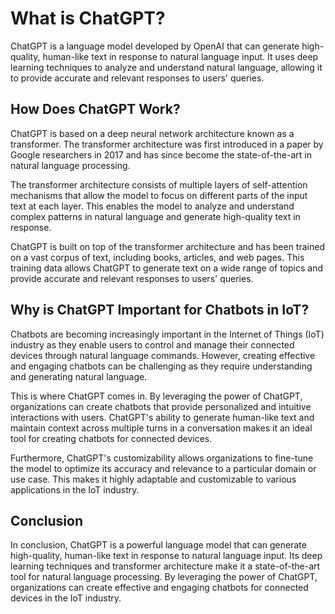 What is ChatGPT?
==================================================

ChatGPT is a language model developed by OpenAI that can generate high-quality, human-like text in response to natural language input. It uses deep learning techniques to analyze and understand natural language, allowing it to provide accurate and relevant responses to users' queries.

How Does ChatGPT Work?
----------------------

ChatGPT is based on a deep neural network architecture known as a transformer. The transformer architecture was first introduced in a paper by Google researchers in 2017 and has since become the state-of-the-art in natural language processing.

The transformer architecture consists of multiple layers of self-attention mechanisms that allow the model to focus on different parts of the input text at each layer. This enables the model to analyze and understand complex patterns in natural language and generate high-quality text in response.

ChatGPT is built on top of the transformer architecture and has been trained on a vast corpus of text, including books, articles, and web pages. This training data allows ChatGPT to generate text on a wide range of topics and provide accurate and relevant responses to users' queries.

Why is ChatGPT Important for Chatbots in IoT?
---------------------------------------------

Chatbots are becoming increasingly important in the Internet of Things (IoT) industry as they enable users to control and manage their connected devices through natural language commands. However, creating effective and engaging chatbots can be challenging as they require understanding and generating natural language.

This is where ChatGPT comes in. By leveraging the power of ChatGPT, organizations can create chatbots that provide personalized and intuitive interactions with users. ChatGPT's ability to generate human-like text and maintain context across multiple turns in a conversation makes it an ideal tool for creating chatbots for connected devices.

Furthermore, ChatGPT's customizability allows organizations to fine-tune the model to optimize its accuracy and relevance to a particular domain or use case. This makes it highly adaptable and customizable to various applications in the IoT industry.

Conclusion
----------

In conclusion, ChatGPT is a powerful language model that can generate high-quality, human-like text in response to natural language input. Its deep learning techniques and transformer architecture make it a state-of-the-art tool for natural language processing. By leveraging the power of ChatGPT, organizations can create effective and engaging chatbots for connected devices in the IoT industry.
